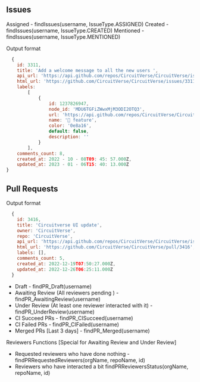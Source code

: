 ## Issues

Assigned - findIssues(username, IssueType.ASSIGNED)
Created - findIssues(username, IssueType.CREATED)
Mentioned - findIssues(username, IssueType.MENTIONED)

Output format

```js
  {
    id: 3311,
    title: 'Add a welcome message to all the new users ',
    api_url: 'https://api.github.com/repos/CircuitVerse/CircuitVerse/issues/3311',
    html_url: 'https://github.com/CircuitVerse/CircuitVerse/issues/3311',
    labels:
        [
            {
                id: 1237826947,
                node_id: 'MDU6TGFiZWwxMjM3ODI2OTQ3',
                url: 'https://api.github.com/repos/CircuitVerse/CircuitVerse/labels/%F0%9F%8C%9F%20feature',
                name: '🌟 feature',
                color: '0e8a16',
                default: false,
                description: ''
            }
        ],
    comments_count: 8,
    created_at: 2022 - 10 - 08T09: 45: 57.000Z,
    updated_at: 2023 - 01 - 06T15: 40: 13.000Z
}

```

## Pull Requests

Output format

```js
  {
    id: 3416,
    title: 'Circuitverse UI update',
    owner: 'CircuitVerse',
    repo: 'CircuitVerse',
    api_url: 'https://api.github.com/repos/CircuitVerse/CircuitVerse/issues/3416',
    html_url: 'https://github.com/CircuitVerse/CircuitVerse/pull/3416',
    labels: [],
    comments_count: 5,
    created_at: 2022-12-19T07:50:27.000Z,
    updated_at: 2022-12-26T06:25:11.000Z
  }
```

- Draft - findPR_Draft(username)
- Awaiting Review (All reviewers pending ) - findPR_AwaitingReview(username)
- Under Review (At least one reviewer interacted with it) - findPR_UnderReview(username)
- CI Succeed PRs - findPR_CISucceed(username)
- CI Failed PRs - findPR_CIFailed(username)
- Merged PRs [Last 3 days] - findPR_Merged(username)

Reviewers Functions [Special for Awaiting Review and Under Review]
- Requested reviewers who have done nothing - findPRRequestedReviewers(orgName, repoName, id)
- Reviewers who have interacted a bit findPRReviewersStatus(orgName, repoName, id)